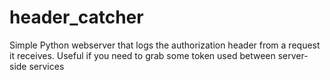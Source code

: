 # header_catcher
Simple Python webserver that logs the authorization header from a request it receives.
Useful if you need to grab some token used between server-side services
